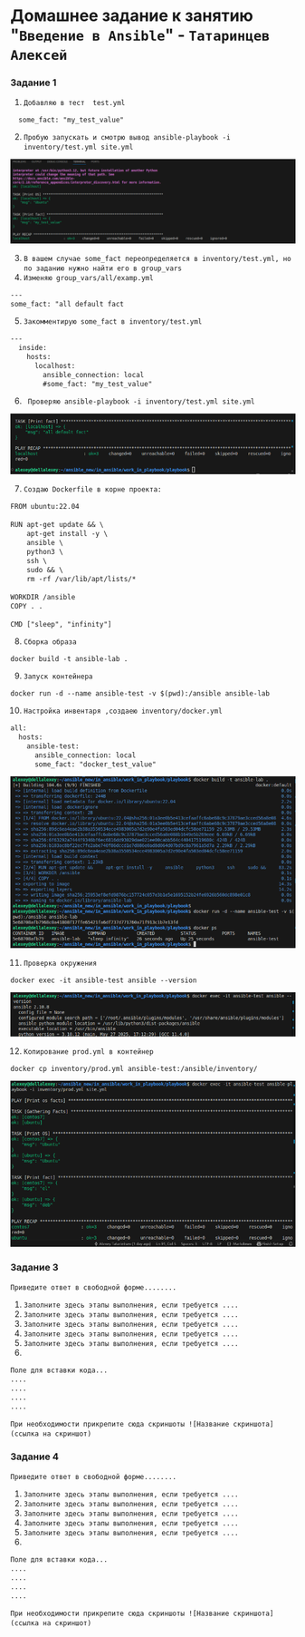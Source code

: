 # Домашнее задание к занятию "`Введение в Ansible`" - `Татаринцев Алексей`


### Задание 1

1. `Добавляю в тест  test.yml`

```
  some_fact: "my_test_value" 
  ```
2. `Пробую запускать и смотрю вывод ansible-playbook -i inventory/test.yml site.yml`

![1](https://github.com/Foxbeerxxx/work_in_playbook/blob/main/img/img1.png)

3. `В вашем случае some_fact переопределяется в inventory/test.yml, но по заданию нужно найти его в group_vars`
4. `Изменяю group_vars/all/examp.yml`

```
---
some_fact: "all default fact 
```
5. `Закомментирую some_fact в inventory/test.yml`

```
---
  inside:
    hosts:
      localhost:
        ansible_connection: local
        #some_fact: "my_test_value" 

```
6. ` Проверяю ansible-playbook -i inventory/test.yml site.yml`

![2](https://github.com/Foxbeerxxx/work_in_playbook/blob/main/img/img2.png)


7. `Создаю Dockerfile в корне проекта:`
```
FROM ubuntu:22.04

RUN apt-get update && \
    apt-get install -y \
    ansible \
    python3 \
    ssh \
    sudo && \
    rm -rf /var/lib/apt/lists/*

WORKDIR /ansible
COPY . .

CMD ["sleep", "infinity"]
```
8. `Сборка образа`

```
docker build -t ansible-lab .
```
9. `Запуск контейнера`

```
docker run -d --name ansible-test -v $(pwd):/ansible ansible-lab
```

10. `Настройка инвентаря ,создаею inventory/docker.yml`

```
all:
  hosts:
    ansible-test:
      ansible_connection: local
      some_fact: "docker_test_value"
```
![3](https://github.com/Foxbeerxxx/work_in_playbook/blob/main/img/img3.png)

11. `Проверка окружения`

```
docker exec -it ansible-test ansible --version

```
![4](https://github.com/Foxbeerxxx/work_in_playbook/blob/main/img/img4.png)

12. `Копирование prod.yml в контейнер`

```
docker cp inventory/prod.yml ansible-test:/ansible/inventory/
```

![5](https://github.com/Foxbeerxxx/work_in_playbook/blob/main/img/img5.png)


### Задание 3

`Приведите ответ в свободной форме........`

1. `Заполните здесь этапы выполнения, если требуется ....`
2. `Заполните здесь этапы выполнения, если требуется ....`
3. `Заполните здесь этапы выполнения, если требуется ....`
4. `Заполните здесь этапы выполнения, если требуется ....`
5. `Заполните здесь этапы выполнения, если требуется ....`
6. 

```
Поле для вставки кода...
....
....
....
....
```

`При необходимости прикрепитe сюда скриншоты
![Название скриншота](ссылка на скриншот)`

### Задание 4

`Приведите ответ в свободной форме........`

1. `Заполните здесь этапы выполнения, если требуется ....`
2. `Заполните здесь этапы выполнения, если требуется ....`
3. `Заполните здесь этапы выполнения, если требуется ....`
4. `Заполните здесь этапы выполнения, если требуется ....`
5. `Заполните здесь этапы выполнения, если требуется ....`
6. 

```
Поле для вставки кода...
....
....
....
....
```

`При необходимости прикрепитe сюда скриншоты
![Название скриншота](ссылка на скриншот)`
